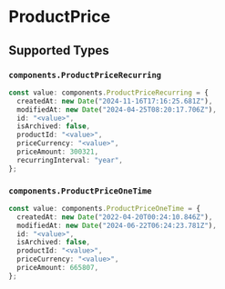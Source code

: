 # ProductPrice


## Supported Types

### `components.ProductPriceRecurring`

```typescript
const value: components.ProductPriceRecurring = {
  createdAt: new Date("2024-11-16T17:16:25.681Z"),
  modifiedAt: new Date("2024-04-25T08:20:17.706Z"),
  id: "<value>",
  isArchived: false,
  productId: "<value>",
  priceCurrency: "<value>",
  priceAmount: 300321,
  recurringInterval: "year",
};
```

### `components.ProductPriceOneTime`

```typescript
const value: components.ProductPriceOneTime = {
  createdAt: new Date("2022-04-20T00:24:10.846Z"),
  modifiedAt: new Date("2024-06-22T06:24:23.781Z"),
  id: "<value>",
  isArchived: false,
  productId: "<value>",
  priceCurrency: "<value>",
  priceAmount: 665807,
};
```

